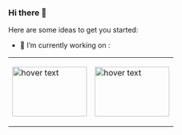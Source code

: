 ### Hi there 👋
Here are some ideas to get you started:
 
 
 - 🔭 I’m currently working on  :
 <table><tr><td><img src="https://miro.medium.com/max/4000/0*bpt3hdn8q6Xw4MOZ.png" width="150" height="100" title="hover text"></td><td>

  <img src="https://upload.wikimedia.org/wikipedia/commons/thumb/0/0a/Python.svg/180px-Python.svg.png" width="150" height="100" title="hover text"></td></tr></table>
<!--
**khalillakhdhar/khalillakhdhar** is a ✨ _special_ ✨ repository because its `README.md` (this file) appears on your GitHub profile.

Here are some ideas to get you started:
 
 
 - 🔭 I’m currently working on  <img src="https://miro.medium.com/max/4000/0*bpt3hdn8q6Xw4MOZ.png" width="150" height="100" title="hover text">

  <img src="https://upload.wikimedia.org/wikipedia/commons/thumb/0/0a/Python.svg/180px-Python.svg.png" width="150" height="100" title="hover text">
- 👯 I’m looking to collaborate on ...
- 🤔 I’m looking for help with ...
- 💬 my facebook ...
- 📫 How to reach me: contact@protech-it.org/khalillakhdharatc@gmail.com

- 🔭 I’m currently working on ...
- 🌱 I’m currently learning ...
- 👯 I’m looking to collaborate on ...
- 🤔 I’m looking for help with ...
- 💬 Ask me about ...
- 📫 How to reach me: ...
- 😄 Pronouns: ...
- ⚡ Fun fact: ...
-->
